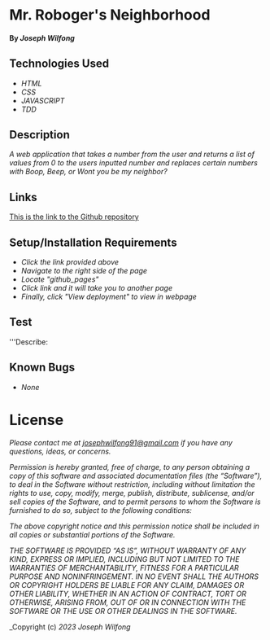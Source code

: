 # Mr. Roboger's Neighborhood

#### By _**Joseph Wilfong**_

## Technologies Used

* _HTML_
* _CSS_
* _JAVASCRIPT_
* _TDD_

## Description

_A web application that takes a number from the user and returns a list of values from 0 to the users inputted number and replaces certain numbers with Boop, Beep, or Wont you be my neighbor?_

## Links

[This is the link to the Github repository](https://github.com/jcarenza67/Mr-Robogers-Neighborhood) 

## Setup/Installation Requirements

* _Click the link provided above_
* _Navigate to the right side of the page_
* _Locate "github_pages"_
* _Click link and it will take you to another page_
* _Finally, click "View deployment" to view in webpage_

## Test

'''Describe:

## Known Bugs

* _None_

# License

_Please contact me at josephwilfong91@gmail.com if you have any questions, ideas, or concerns._

_Permission is hereby granted, free of charge, to any person obtaining a copy of this software and associated documentation files (the “Software”), to deal in the Software without restriction, including without limitation the rights to use, copy, modify, merge, publish, distribute, sublicense, and/or sell copies of the Software, and to permit persons to whom the Software is furnished to do so, subject to the following conditions:_

_The above copyright notice and this permission notice shall be included in all copies or substantial portions of the Software._

_THE SOFTWARE IS PROVIDED “AS IS”, WITHOUT WARRANTY OF ANY KIND, EXPRESS OR IMPLIED, INCLUDING BUT NOT LIMITED TO THE WARRANTIES OF MERCHANTABILITY, FITNESS FOR A PARTICULAR PURPOSE AND NONINFRINGEMENT. IN NO EVENT SHALL THE AUTHORS OR COPYRIGHT HOLDERS BE LIABLE FOR ANY CLAIM, DAMAGES OR OTHER LIABILITY, WHETHER IN AN ACTION OF CONTRACT, TORT OR OTHERWISE, ARISING FROM, OUT OF OR IN CONNECTION WITH THE SOFTWARE OR THE USE OR OTHER DEALINGS IN THE SOFTWARE._

_Copyright (c) _2023_ _Joseph Wilfong_
